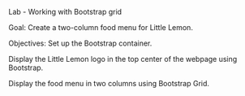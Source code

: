 Lab - Working with Bootstrap grid

Goal:
Create a two-column food menu for Little Lemon.

Objectives:
Set up the Bootstrap container.

Display the Little Lemon logo in the top center of the webpage using Bootstrap.

Display the food menu in two columns using Bootstrap Grid.
